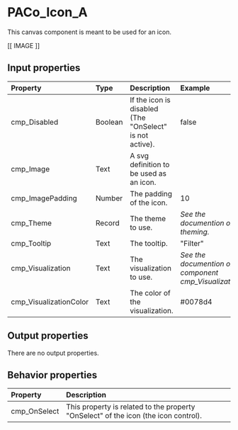 # PACo_Icon_A

This canvas component is meant to be used for an icon.

[[ IMAGE ]]

## **Input properties**

| Property | Type | Description | Example |
| :--- | :--- | :--- | :--- |
| cmp_Disabled | Boolean | If the icon is disabled (The "OnSelect" is not active). | false |
| cmp_Image | Text | A svg definition to be used as an icon. |  |
| cmp_ImagePadding | Number | The padding of the icon. | 10 |
| cmp_Theme | Record | The theme to use. | *See the documention on theming.* |
| cmp_Tooltip | Text | The tooltip. | "Filter" |
| cmp_Visualization | Text | The visualization to use. | *See the documention on the component cmp_Visualization_A.* |
| cmp_VisualizationColor | Text | The color of the visualization. | #0078d4 |

## **Output properties**

There are no output properties.

## **Behavior properties**

| Property | Description |
| :--- | :--- |
| cmp_OnSelect | This property is related to the property "OnSelect" of the icon (the icon control). |
